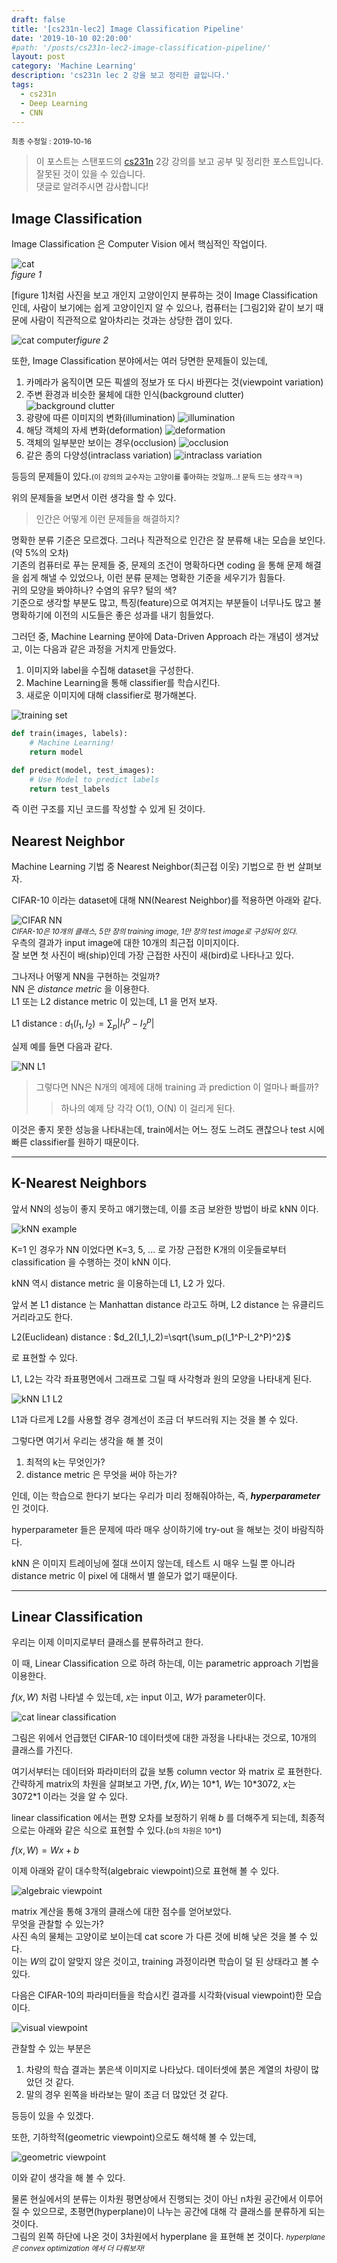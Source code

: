 ```yaml
---
draft: false
title: '[cs231n-lec2] Image Classification Pipeline'
date: '2019-10-10 02:20:00'
#path: '/posts/cs231n-lec2-image-classification-pipeline/'
layout: post
category: 'Machine Learning'
description: 'cs231n lec 2 강을 보고 정리한 글입니다.'
tags:
  - cs231n
  - Deep Learning
  - CNN
---
```


<small>최종 수정일 : 2019-10-16</small>

> 이 포스트는 스탠포드의 [cs231n](http://cs231n.stanford.edu) 2강 강의를 보고 공부 및 정리한 포스트입니다.  
> 잘못된 것이 있을 수 있습니다.  
> 댓글로 알려주시면 감사합니다!

## Image Classification

Image Classification 은 Computer Vision 에서 핵심적인 작업이다.

![cat](./image1.png)  
_figure 1_

\[figure 1\]처럼 사진을 보고 개인지 고양이인지 분류하는 것이 Image Classification 인데, 사람이 보기에는 쉽게 고양이인지 알 수 있으나, 컴퓨터는 \[그림2\]와 같이 보기 때문에 사람이 직관적으로 알아차리는 것과는 상당한 갭이 있다.

![cat computer](./image2.png)_figure 2_

또한, Image Classification 분야에서는 여러 당면한 문제들이 있는데,

1. 카메라가 움직이면 모든 픽셀의 정보가 또 다시 바뀐다는 것(viewpoint variation)
2. 주변 환경과 비슷한 물체에 대한 인식(background clutter)
   ![background clutter](./image3.png)
3. 광량에 따른 이미지의 변화(illumination)
   ![illumination](./image4.png)
4. 해당 객체의 자세 변화(deformation)
   ![deformation](./image5.png)
5. 객체의 일부분만 보이는 경우(occlusion)
   ![occlusion](./image6.png)
6. 같은 종의 다양성(intraclass variation)
   ![intraclass variation](./image7.png)

등등의 문제들이 있다.<small>(이 강의의 교수자는 고양이를 좋아하는 것일까...! 문득 드는 생각ㅋㅋ)</small>

위의 문제들을 보면서 이런 생각을 할 수 있다.

> 인간은 어떻게 이런 문제들을 해결하지?

명확한 분류 기준은 모르겠다. 그러나 직관적으로 인간은 잘 분류해 내는 모습을 보인다.(약 5%의 오차)  
기존의 컴퓨터로 푸는 문제들 중, 문제의 조건이 명확하다면 coding 을 통해 문제 해결을 쉽게 해낼 수 있었으나, 이런 분류 문제는 명확한 기준을 세우기가 힘들다.  
귀의 모양을 봐야하나? 수염의 유무? 털의 색?  
기준으로 생각할 부분도 많고, 특징(feature)으로 여겨지는 부분들이 너무나도 많고 불명확하기에 이전의 시도들은 좋은 성과를 내기 힘들었다.

그러던 중, Machine Learning 분야에 Data-Driven Approach 라는 개념이 생겨났고, 이는 다음과 같은 과정을 거치게 만들었다.

1. 이미지와 label을 수집해 dataset을 구성한다.
2. Machine Learning을 통해 classifier를 학습시킨다.
3. 새로운 이미지에 대해 classifier로 평가해본다.

![training set](./image8.png)

```python
def train(images, labels):
    # Machine Learning!
    return model

def predict(model, test_images):
    # Use Model to predict labels
    return test_labels
```

즉 이런 구조를 지닌 코드를 작성할 수 있게 된 것이다.

## Nearest Neighbor

Machine Learning 기법 중 Nearest Neighbor(최근접 이웃) 기법으로 한 번 살펴보자.

CIFAR-10 이라는 dataset에 대해 NN(Nearest Neighbor)를 적용하면 아래와 같다.

![CIFAR NN](./image9.png)  
<small>_CIFAR-10은 10개의 클래스, 5만 장의 training image, 1만 장의 test image로 구성되어 있다._</small>  
우측의 결과가 input image에 대한 10개의 최근접 이미지이다.  
잘 보면 첫 사진이 배(ship)인데 가장 근접한 사진이 새(bird)로 나타나고 있다.

그나저나 어떻게 NN을 구현하는 것일까?  
NN 은 _distance metric_ 을 이용한다.  
L1 또는 L2 distance metric 이 있는데, L1 을 먼저 보자.

L1 distance : $d_1(I_1,I_2)=\sum_p \left| I_1^p-I_2^p \right|$

실제 예를 들면 다음과 같다.

![NN L1](./image10.png)

> 그렇다면 NN은 N개의 예제에 대해 training 과 prediction 이 얼마나 빠를까?
>
> > 하나의 예제 당 각각 O(1), O(N) 이 걸리게 된다.

이것은 좋지 못한 성능을 나타내는데, train에서는 어느 정도 느려도 괜찮으나 test 시에 빠른 classifier를 원하기 때문이다.

---

## K-Nearest Neighbors

앞서 NN의 성능이 좋지 못하고 얘기했는데, 이를 조금 보완한 방법이 바로 kNN 이다.

![kNN example](./image11.png)

K=1 인 경우가 NN 이었다면 K=3, 5, ... 로 가장 근접한 K개의 이웃들로부터 classification 을 수행하는 것이 kNN 이다.

kNN 역시 distance metric 을 이용하는데 L1, L2 가 있다.

앞서 본 L1 distance 는 Manhattan distance 라고도 하며, L2 distance 는 유클리드 거리라고도 한다.

L2(Euclidean) distance : $d_2(I_1,I_2)=\sqrt{\sum_p(I_1^P-I_2^P)^2}$

로 표현할 수 있다.

L1, L2는 각각 좌표평면에서 그래프로 그릴 때 사각형과 원의 모양을 나타내게 된다.

![kNN L1 L2](./image12.png)

L1과 다르게 L2를 사용할 경우 경계선이 조금 더 부드러워 지는 것을 볼 수 있다.

그렇다면 여기서 우리는 생각을 해 볼 것이

1. 최적의 k는 무엇인가?
2. distance metric 은 무엇을 써야 하는가?

인데, 이는 학습으로 한다기 보다는 우리가 미리 정해줘야하는, 즉, **_hyperparameter_** 인 것이다.

hyperparameter 들은 문제에 따라 매우 상이하기에 try-out 을 해보는 것이 바람직하다.

kNN 은 이미지 트레이닝에 절대 쓰이지 않는데, 테스트 시 매우 느릴 뿐 아니라 distance metric 이 pixel 에 대해서 별 쓸모가 없기 때문이다.

---

## Linear Classification

우리는 이제 이미지로부터 클래스를 분류하려고 한다.

이 때, Linear Classification 으로 하려 하는데, 이는 parametric approach 기법을 이용한다.

$f(x,W)$ 처럼 나타낼 수 있는데, $x$는 input 이고, $W$가 parameter이다.

![cat linear classification](./image13.png)

그림은 위에서 언급했던 CIFAR-10 데이터셋에 대한 과정을 나타내는 것으로, 10개의 클래스를 가진다.

여기서부터는 데이터와 파라미터의 값을 보통 column vector 와 matrix 로 표현한다.  
간략하게 matrix의 차원을 살펴보고 가면, $f(x,W)$는 10\*1, $W$는 10\*3072, $x$는 3072\*1 이라는 것을 알 수 있다.

linear classification 에서는 편향 오차를 보정하기 위해 $b$ 를 더해주게 되는데, 최종적으로는 아래와 같은 식으로 표현할 수 있다.(<small>$b$의 차원은 10\*1</small>)

$f(x,W) = Wx + b$

이제 아래와 같이 대수학적(algebraic viewpoint)으로 표현해 볼 수 있다.

![algebraic viewpoint](./image14.png)

matrix 계산을 통해 3개의 클래스에 대한 점수를 얻어보았다.  
무엇을 관찰할 수 있는가?  
사진 속의 물체는 고양이로 보이는데 cat score 가 다른 것에 비해 낮은 것을 볼 수 있다.  
이는 $W$의 값이 알맞지 않은 것이고, training 과정이라면 학습이 덜 된 상태라고 볼 수 있다.

다음은 CIFAR-10의 파라미터들을 학습시킨 결과를 시각화(visual viewpoint)한 모습이다.

![visual viewpoint](./image15.png)

관찰할 수 있는 부분은

1. 차량의 학습 결과는 붉은색 이미지로 나타났다. 데이터셋에 붉은 계열의 차량이 많았던 것 같다.
2. 말의 경우 왼쪽을 바라보는 말이 조금 더 많았던 것 같다.

등등이 있을 수 있겠다.

또한, 기하학적(geometric viewpoint)으로도 해석해 볼 수 있는데,

![geometric viewpoint](./image16.png)

이와 같이 생각을 해 볼 수 있다.

물론 현실에서의 분류는 이차원 평면상에서 진행되는 것이 아닌 n차원 공간에서 이루어 질 수 있으므로, 초평면(hyperplane)이 나누는 공간에 대해 각 클래스를 분류하게 되는 것이다.  
그림의 왼쪽 하단에 나온 것이 3차원에서 hyperplane 을 표현해 본 것이다. <small>_hyperplane 은 convex optimization 에서 더 다뤄보자!_</small>
